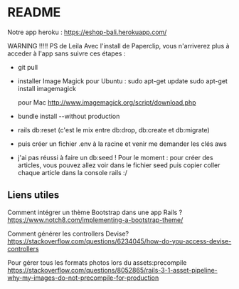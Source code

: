 # README

Notre app heroku : https://eshop-bali.herokuapp.com/

WARNING !!!!!
PS de Leila
Avec l'install de Paperclip, vous n'arriverez plus à acceder à l'app sans suivre ces étapes :
- git pull
- installer Image Magick
    pour Ubuntu : 
       sudo apt-get update
       sudo apt-get install imagemagick

    pour Mac http://www.imagemagick.org/script/download.php

- bundle install --without production
- rails db:reset (c'est le mix entre db:drop, db:create et db:migrate)
- puis créer un fichier .env à la racine et venir me demander les clés aws
- j'ai pas réussi à faire un db:seed !
Pour le moment :  pour créer des articles, vous pouvez allez voir dans le fichier seed puis copier coller chaque article dans la console rails :/





## Liens utiles
Comment intégrer un thème Bootstrap dans une app Rails ?
https://www.notch8.com/implementing-a-bootstrap-theme/

Comment générer les controllers Devise?
https://stackoverflow.com/questions/6234045/how-do-you-access-devise-controllers

Pour gérer tous les formats photos lors du assets:precompile
https://stackoverflow.com/questions/8052865/rails-3-1-asset-pipeline-why-my-images-do-not-precompile-for-production